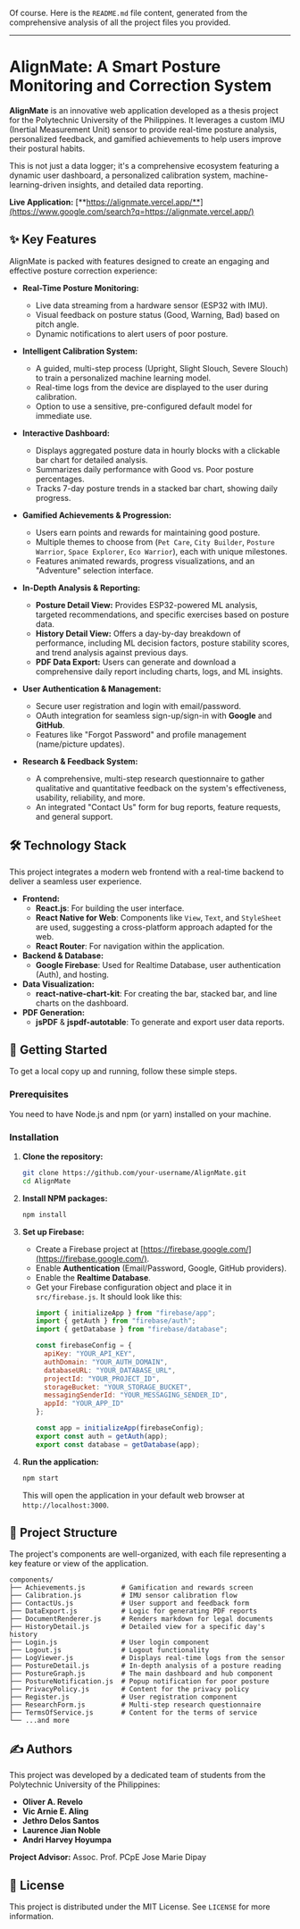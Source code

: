 Of course. Here is the `README.md` file content, generated from the comprehensive analysis of all the project files you provided.

-----

# AlignMate: A Smart Posture Monitoring and Correction System

**AlignMate** is an innovative web application developed as a thesis project for the Polytechnic University of the Philippines. It leverages a custom IMU (Inertial Measurement Unit) sensor to provide real-time posture analysis, personalized feedback, and gamified achievements to help users improve their postural habits.

This is not just a data logger; it's a comprehensive ecosystem featuring a dynamic user dashboard, a personalized calibration system, machine-learning-driven insights, and detailed data reporting.

**Live Application:** [**https://alignmate.vercel.app/**](https://www.google.com/search?q=https://alignmate.vercel.app/)

## ✨ Key Features

AlignMate is packed with features designed to create an engaging and effective posture correction experience:

  * **Real-Time Posture Monitoring:**

      * Live data streaming from a hardware sensor (ESP32 with IMU).
      * Visual feedback on posture status (Good, Warning, Bad) based on pitch angle.
      * Dynamic notifications to alert users of poor posture.

  * **Intelligent Calibration System:**

      * A guided, multi-step process (Upright, Slight Slouch, Severe Slouch) to train a personalized machine learning model.
      * Real-time logs from the device are displayed to the user during calibration.
      * Option to use a sensitive, pre-configured default model for immediate use.

  * **Interactive Dashboard:**

      * Displays aggregated posture data in hourly blocks with a clickable bar chart for detailed analysis.
      * Summarizes daily performance with Good vs. Poor posture percentages.
      * Tracks 7-day posture trends in a stacked bar chart, showing daily progress.

  * **Gamified Achievements & Progression:**

      * Users earn points and rewards for maintaining good posture.
      * Multiple themes to choose from (`Pet Care`, `City Builder`, `Posture Warrior`, `Space Explorer`, `Eco Warrior`), each with unique milestones.
      * Features animated rewards, progress visualizations, and an "Adventure" selection interface.

  * **In-Depth Analysis & Reporting:**

      * **Posture Detail View:** Provides ESP32-powered ML analysis, targeted recommendations, and specific exercises based on posture data.
      * **History Detail View:** Offers a day-by-day breakdown of performance, including ML decision factors, posture stability scores, and trend analysis against previous days.
      * **PDF Data Export:** Users can generate and download a comprehensive daily report including charts, logs, and ML insights.

  * **User Authentication & Management:**

      * Secure user registration and login with email/password.
      * OAuth integration for seamless sign-up/sign-in with **Google** and **GitHub**.
      * Features like "Forgot Password" and profile management (name/picture updates).

  * **Research & Feedback System:**

      * A comprehensive, multi-step research questionnaire to gather qualitative and quantitative feedback on the system's effectiveness, usability, reliability, and more.
      * An integrated "Contact Us" form for bug reports, feature requests, and general support.

## 🛠️ Technology Stack

This project integrates a modern web frontend with a real-time backend to deliver a seamless user experience.

  * **Frontend:**
      * **React.js**: For building the user interface.
      * **React Native for Web**: Components like `View`, `Text`, and `StyleSheet` are used, suggesting a cross-platform approach adapted for the web.
      * **React Router**: For navigation within the application.
  * **Backend & Database:**
      * **Google Firebase**: Used for Realtime Database, user authentication (Auth), and hosting.
  * **Data Visualization:**
      * **react-native-chart-kit**: For creating the bar, stacked bar, and line charts on the dashboard.
  * **PDF Generation:**
      * **jsPDF** & **jspdf-autotable**: To generate and export user data reports.

## 🚀 Getting Started

To get a local copy up and running, follow these simple steps.

### Prerequisites

You need to have Node.js and npm (or yarn) installed on your machine.

### Installation

1.  **Clone the repository:**

    ```sh
    git clone https://github.com/your-username/AlignMate.git
    cd AlignMate
    ```

2.  **Install NPM packages:**

    ```sh
    npm install
    ```

3.  **Set up Firebase:**

      * Create a Firebase project at [https://firebase.google.com/](https://firebase.google.com/).
      * Enable **Authentication** (Email/Password, Google, GitHub providers).
      * Enable the **Realtime Database**.
      * Get your Firebase configuration object and place it in `src/firebase.js`. It should look like this:
        ```javascript
        import { initializeApp } from "firebase/app";
        import { getAuth } from "firebase/auth";
        import { getDatabase } from "firebase/database";

        const firebaseConfig = {
          apiKey: "YOUR_API_KEY",
          authDomain: "YOUR_AUTH_DOMAIN",
          databaseURL: "YOUR_DATABASE_URL",
          projectId: "YOUR_PROJECT_ID",
          storageBucket: "YOUR_STORAGE_BUCKET",
          messagingSenderId: "YOUR_MESSAGING_SENDER_ID",
          appId: "YOUR_APP_ID"
        };

        const app = initializeApp(firebaseConfig);
        export const auth = getAuth(app);
        export const database = getDatabase(app);
        ```

4.  **Run the application:**

    ```sh
    npm start
    ```

    This will open the application in your default web browser at `http://localhost:3000`.

## 📂 Project Structure

The project's components are well-organized, with each file representing a key feature or view of the application.

```
components/
├── Achievements.js         # Gamification and rewards screen
├── Calibration.js          # IMU sensor calibration flow
├── ContactUs.js            # User support and feedback form
├── DataExport.js           # Logic for generating PDF reports
├── DocumentRenderer.js     # Renders markdown for legal documents
├── HistoryDetail.js        # Detailed view for a specific day's history
├── Login.js                # User login component
├── Logout.js               # Logout functionality
├── LogViewer.js            # Displays real-time logs from the sensor
├── PostureDetail.js        # In-depth analysis of a posture reading
├── PostureGraph.js         # The main dashboard and hub component
├── PostureNotification.js  # Popup notification for poor posture
├── PrivacyPolicy.js        # Content for the privacy policy
├── Register.js             # User registration component
├── ResearchForm.js         # Multi-step research questionnaire
├── TermsOfService.js       # Content for the terms of service
└── ...and more
```

## ✍️ Authors

This project was developed by a dedicated team of students from the Polytechnic University of the Philippines:

  * **Oliver A. Revelo**
  * **Vic Arnie E. Aling**
  * **Jethro Delos Santos**
  * **Laurence Jian Noble**
  * **Andri Harvey Hoyumpa**

**Project Advisor:** Assoc. Prof. PCpE Jose Marie Dipay

## 📜 License

This project is distributed under the MIT License. See `LICENSE` for more information.
